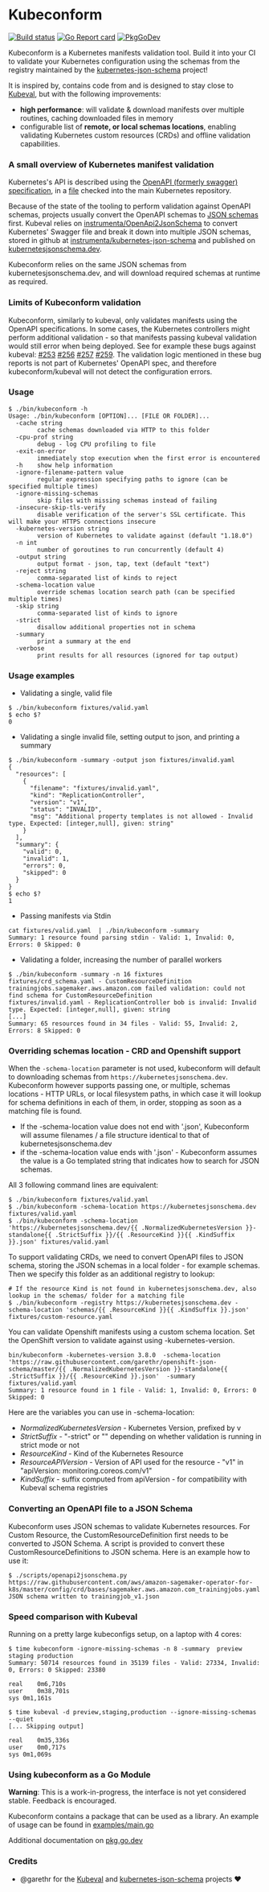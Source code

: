 # Kubeconform

[![Build status](https://github.com/yannh/kubeconform/workflows/build/badge.svg?branch=master)](https://github.com/yannh/kubeconform/actions?query=branch%3Amaster)
[![Go Report card](https://goreportcard.com/badge/github.com/yannh/kubeconform)](https://goreportcard.com/report/github.com/yannh/kubeconform)
[![PkgGoDev](https://pkg.go.dev/badge/github.com/yannh/kubeconform/pkg/validator)](https://pkg.go.dev/github.com/yannh/kubeconform/pkg/validator)

Kubeconform is a Kubernetes manifests validation tool. Build it into your CI to validate your Kubernetes
configuration using the schemas from the registry maintained by the
[kubernetes-json-schema](https://github.com/instrumenta/kubernetes-json-schema) project!

It is inspired by, contains code from and is designed to stay close to
[Kubeval](https://github.com/instrumenta/kubeval), but with the following improvements:
 * **high performance**: will validate & download manifests over multiple routines, caching
   downloaded files in memory
 * configurable list of **remote, or local schemas locations**, enabling validating Kubernetes
   custom resources (CRDs) and offline validation capabilities.

### A small overview of Kubernetes manifest validation

Kubernetes's API is described using the [OpenAPI (formerly swagger) specification](https://www.openapis.org),
in a [file](https://github.com/kubernetes/kubernetes/blob/master/api/openapi-spec/swagger.json) checked into
the main Kubernetes repository.

Because of the state of the tooling to perform validation against OpenAPI schemas, projects usually convert
the OpenAPI schemas to [JSON schemas](https://json-schema.org/) first. Kubeval relies on 
[instrumenta/OpenApi2JsonSchema](https://github.com/instrumenta/openapi2jsonschema) to convert Kubernetes' Swagger file
and break it down into multiple JSON schemas, stored in github at
[instrumenta/kubernetes-json-schema](https://github.com/instrumenta/kubernetes-json-schema) and published on
[kubernetesjsonschema.dev](https://kubernetesjsonschema.dev/).

Kubeconform relies on the same JSON schemas from kubernetesjsonschema.dev, and will download required
schemas at runtime as required.

### Limits of Kubeconform validation

Kubeconform, similarly to kubeval, only validates manifests using the OpenAPI specifications. In some
cases, the Kubernetes controllers might perform additional validation - so that manifests passing kubeval
validation would still error when being deployed. See for example these bugs against kubeval:
[#253](https://github.com/instrumenta/kubeval/issues/253)
[#256](https://github.com/instrumenta/kubeval/issues/256)
[#257](https://github.com/instrumenta/kubeval/issues/257)
[#259](https://github.com/instrumenta/kubeval/issues/259). The validation logic mentioned in these
bug reports is not part of Kubernetes' OpenAPI spec, and therefore kubeconform/kubeval will not detect the
configuration errors.


### Usage

```
$ ./bin/kubeconform -h
Usage: ./bin/kubeconform [OPTION]... [FILE OR FOLDER]...
  -cache string
        cache schemas downloaded via HTTP to this folder
  -cpu-prof string
        debug - log CPU profiling to file
  -exit-on-error
        immediately stop execution when the first error is encountered
  -h    show help information
  -ignore-filename-pattern value
        regular expression specifying paths to ignore (can be specified multiple times)
  -ignore-missing-schemas
        skip files with missing schemas instead of failing
  -insecure-skip-tls-verify
        disable verification of the server's SSL certificate. This will make your HTTPS connections insecure
  -kubernetes-version string
        version of Kubernetes to validate against (default "1.18.0")
  -n int
        number of goroutines to run concurrently (default 4)
  -output string
        output format - json, tap, text (default "text")
  -reject string
        comma-separated list of kinds to reject
  -schema-location value
        override schemas location search path (can be specified multiple times)
  -skip string
        comma-separated list of kinds to ignore
  -strict
        disallow additional properties not in schema
  -summary
        print a summary at the end
  -verbose
        print results for all resources (ignored for tap output)
```

### Usage examples

* Validating a single, valid file
```
$ ./bin/kubeconform fixtures/valid.yaml
$ echo $?
0
```

* Validating a single invalid file, setting output to json, and printing a summary
```
$ ./bin/kubeconform -summary -output json fixtures/invalid.yaml
{
  "resources": [
    {
      "filename": "fixtures/invalid.yaml",
      "kind": "ReplicationController",
      "version": "v1",
      "status": "INVALID",
      "msg": "Additional property templates is not allowed - Invalid type. Expected: [integer,null], given: string"
    }
  ],
  "summary": {
    "valid": 0,
    "invalid": 1,
    "errors": 0,
    "skipped": 0
  }
}
$ echo $?
1
```

* Passing manifests via Stdin
```
cat fixtures/valid.yaml  | ./bin/kubeconform -summary
Summary: 1 resource found parsing stdin - Valid: 1, Invalid: 0, Errors: 0 Skipped: 0
```

* Validating a folder, increasing the number of parallel workers
```
$ ./bin/kubeconform -summary -n 16 fixtures
fixtures/crd_schema.yaml - CustomResourceDefinition trainingjobs.sagemaker.aws.amazon.com failed validation: could not find schema for CustomResourceDefinition
fixtures/invalid.yaml - ReplicationController bob is invalid: Invalid type. Expected: [integer,null], given: string
[...]
Summary: 65 resources found in 34 files - Valid: 55, Invalid: 2, Errors: 8 Skipped: 0
```

### Overriding schemas location - CRD and Openshift support

When the `-schema-location` parameter is not used, kubeconform will default to downloading schemas from
`https://kubernetesjsonschema.dev`. Kubeconform however supports passing one, or multiple, schemas
locations - HTTP URLs, or local filesystem paths, in which case it will lookup for schema definitions
in each of them, in order, stopping as soon as a matching file is found.

 * If the -schema-location value does not end with '.json', Kubeconform will assume filenames / a file
 structure identical to that of kubernetesjsonschema.dev
 * if the -schema-location value ends with '.json' - Kubeconform assumes the value is a Go templated
 string that indicates how to search for JSON schemas.

All 3 following command lines are equivalent:
```
$ ./bin/kubeconform fixtures/valid.yaml
$ ./bin/kubeconform -schema-location https://kubernetesjsonschema.dev fixtures/valid.yaml
$ ./bin/kubeconform -schema-location 'https://kubernetesjsonschema.dev/{{ .NormalizedKubernetesVersion }}-standalone{{ .StrictSuffix }}/{{ .ResourceKind }}{{ .KindSuffix }}.json' fixtures/valid.yaml
```

To support validating CRDs, we need to convert OpenAPI files to JSON schema, storing the JSON schemas
in a local folder - for example schemas. Then we specify this folder as an additional registry to lookup:

```
# If the resource Kind is not found in kubernetesjsonschema.dev, also lookup in the schemas/ folder for a matching file
$ ./bin/kubeconform -registry https://kubernetesjsonschema.dev -schema-location 'schemas/{{ .ResourceKind }}{{ .KindSuffix }}.json' fixtures/custom-resource.yaml
```

You can validate Openshift manifests using a custom schema location. Set the OpenShift version to validate
against using -kubernetes-version.

```
bin/kubeconform -kubernetes-version 3.8.0  -schema-location 'https://raw.githubusercontent.com/garethr/openshift-json-schema/master/{{ .NormalizedKubernetesVersion }}-standalone{{ .StrictSuffix }}/{{ .ResourceKind }}.json'  -summary fixtures/valid.yaml
Summary: 1 resource found in 1 file - Valid: 1, Invalid: 0, Errors: 0 Skipped: 0
```

Here are the variables you can use in -schema-location:
 * *NormalizedKubernetesVersion* - Kubernetes Version, prefixed by v
 * *StrictSuffix* - "-strict" or "" depending on whether validation is running in strict mode or not
 * *ResourceKind* - Kind of the Kubernetes Resource
 * *ResourceAPIVersion* - Version of API used for the resource - "v1" in "apiVersion: monitoring.coreos.com/v1"
 * *KindSuffix* - suffix computed from apiVersion - for compatibility with Kubeval schema registries

### Converting an OpenAPI file to a JSON Schema

Kubeconform uses JSON schemas to validate Kubernetes resources. For Custom Resource, the CustomResourceDefinition
first needs to be converted to JSON Schema. A script is provided to convert these CustomResourceDefinitions 
to JSON schema. Here is an example how to use it:

```
$ ./scripts/openapi2jsonschema.py https://raw.githubusercontent.com/aws/amazon-sagemaker-operator-for-k8s/master/config/crd/bases/sagemaker.aws.amazon.com_trainingjobs.yaml
JSON schema written to trainingjob_v1.json
```

### Speed comparison with Kubeval

Running on a pretty large kubeconfigs setup, on a laptop with 4 cores:

```
$ time kubeconform -ignore-missing-schemas -n 8 -summary  preview staging production
Summary: 50714 resources found in 35139 files - Valid: 27334, Invalid: 0, Errors: 0 Skipped: 23380

real	0m6,710s
user	0m38,701s
sys	0m1,161s

$ time kubeval -d preview,staging,production --ignore-missing-schemas --quiet
[... Skipping output]

real	0m35,336s
user	0m0,717s
sys	0m1,069s

```

### Using kubeconform as a Go Module

**Warning**: This is a work-in-progress, the interface is not yet considered stable. Feedback is encouraged.

Kubeconform contains a package that can be used as a library.
An example of usage can be found in [examples/main.go](examples/main.go)

Additional documentation on [pkg.go.dev](https://pkg.go.dev/github.com/yannh/kubeconform/pkg/validator)

### Credits

 * @garethr for the [Kubeval](https://github.com/instrumenta/kubeval) and
 [kubernetes-json-schema](https://github.com/instrumenta/kubernetes-json-schema) projects ❤️
